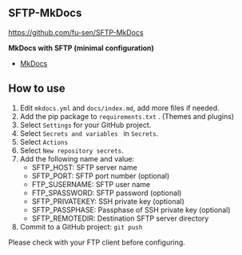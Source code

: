 ## SFTP-MkDocs

<https://github.com/fu-sen/SFTP-MkDocs>

**MkDocs with SFTP (minimal configuration)**

- [MkDocs](https://www.mkdocs.org/)

## How to use

1. Edit `mkdocs.yml` and `docs/index.md`, add more files if needed.
2. Add the pip package to `requirements.txt` . (Themes and plugins)
3. Select `Settings` for your GitHub project.
4. Select `Secrets and variables ` in `Secrets`.
5. Select `Actions`
6. Select `New repository secrets`.
7. Add the following name and value:
    - SFTP_HOST: SFTP server name
    - SFTP_PORT: SFTP port number (optional)
    - FTP_SUSERNAME: SFTP user name
    - FTP_SPASSWORD: SFTP password (optional)
    - SFTP_PRIVATEKEY: SSH private key (optional)
    - SFTP_PASSPHASE: Passphase of SSH private key (optional)
    - SFTP_REMOTEDIR: Destination SFTP server directory
8. Commit to a GitHub project: `git push`

Please check with your FTP client before configuring.  
